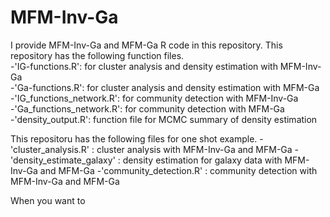# MFM-Inv-Ga
I provide MFM-Inv-Ga and MFM-Ga R code in this repository. This repository has the following function files.  
-'IG-functions.R': for cluster analysis and density estimation with MFM-Inv-Ga  
-'Ga-functions.R': for cluster analysis and density estimation with MFM-Ga  
-'IG_functions_network.R': for community detection with MFM-Inv-Ga  
-'Ga_functions_network.R': for community detection with MFM-Ga  
-'density_output.R': function file for MCMC summary of density estimation  

This repositoru has the following files for one shot example.
  -'cluster_analysis.R' : cluster analysis with MFM-Inv-Ga and MFM-Ga
  -'density_estimate_galaxy' : density estimation for galaxy data with MFM-Inv-Ga and MFM-Ga
  -'community_detection.R' : community detection with MFM-Inv-Ga and MFM-Ga

When you want to 
